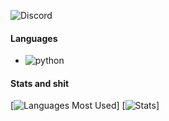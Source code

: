 
![Discord](https://discord.c99.nl/widget/theme-3/852688903148142632.png)

#### Languages
+ ![python](https://img.shields.io/badge/-Python-FF008F)

#### Stats and shit
[![Languages Most Used](https://github-readme-stats.vercel.app/api/top-langs/?username=noteason&show_icons=true&theme=radical)]
[![Stats](https://github-readme-stats.vercel.app/api?username=noteason&show_icons=true&theme=radical)]

